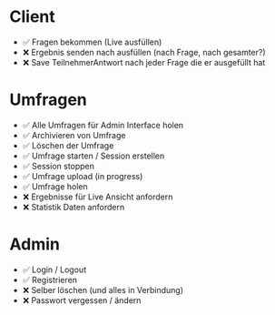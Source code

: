# Client
- ✅ Fragen bekommen (Live ausfüllen)
- ❌ Ergebnis senden nach ausfüllen (nach Frage, nach gesamter?)
- ❌ Save TeilnehmerAntwort nach jeder Frage die er ausgefüllt hat

# Umfragen
- ✅ Alle Umfragen für Admin Interface holen
- ✅ Archivieren von Umfrage
- ✅ Löschen der Umfrage
- ✅ Umfrage starten / Session erstellen
- ✅ Session stoppen
- ✅ Umfrage upload (in progress)
- ✅ Umfrage holen
- ❌ Ergebnisse für Live Ansicht anfordern
- ❌ Statistik Daten anfordern

# Admin
- ✅ Login / Logout
- ✅ Registrieren
- ❌ Selber löschen (und alles in Verbindung)
- ❌ Passwort vergessen / ändern

